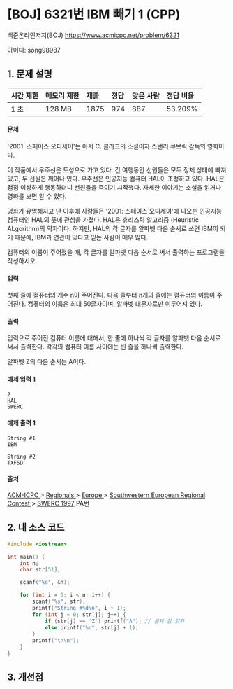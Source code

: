 # [BOJ] 6321번 IBM 빼기 1 (CPP)

백준온라인저지(BOJ) https://www.acmicpc.net/problem/6321

아이디: song98987



## 1. 문제 설명

| 시간 제한 | 메모리 제한 | 제출 | 정답 | 맞은 사람 | 정답 비율 |
| :-------- | :---------- | :--- | :--- | :-------- | :-------- |
| 1 초      | 128 MB      | 1875 | 974  | 887       | 53.209%   |

#### 문제

'2001: 스페이스 오디세이'는 아서 C. 클라크의 소설이자 스탠리 큐브릭 감독의 영화이다.

이 작품에서 우주선은 토성으로 가고 있다. 긴 여행동안 선원들은 모두 정체 상태에 빠져있고, 두 선원은 깨어나 있다. 우주선은 인공지능 컴퓨터 HAL이 조정하고 있다. HAL은 점점 이상하게 행동하더니 선원들을 죽이기 시작했다. 자세한 이야기는 소설을 읽거나 영화를 보면 알 수 있다.

영화가 유명해지고 난 이후에 사람들은 '2001: 스페이스 오디세이'에 나오는 인공지능 컴퓨터인 HAL의 뜻에 관심을 가졌다. HAL은 휴리스틱 알고리즘 (Heuristic ALgorithm)의 약자이다. 하지만, HAL의 각 글자를 알파벳 다음 순서로 쓰면 IBM이 되기 때문에, IBM과 연관이 있다고 믿는 사람이 매우 많다.

컴퓨터의 이름이 주어졌을 때, 각 글자를 알파벳 다음 순서로 써서 출력하는 프로그램을 작성하시오.

#### 입력

첫째 줄에 컴퓨터의 개수 n이 주어진다. 다음 줄부터 n개의 줄에는 컴퓨터의 이름이 주어진다. 컴퓨터의 이름은 최대 50글자이며, 알파벳 대문자로만 이루어져 있다.

#### 출력

입력으로 주어진 컴퓨터 이름에 대해서, 한 줄에 하나씩 각 글자를 알파벳 다음 순서로 써서 출력한다. 각각의 컴퓨터 이름 사이에는 빈 줄을 하나씩 출력한다.

알파벳 Z의 다음 순서는 A이다.



#### 예제 입력 1

```
2
HAL
SWERC
```

#### 예제 출력 1

```
String #1
IBM

String #2
TXFSD
```



#### 출처

[ACM-ICPC ](https://www.acmicpc.net/category/1)> [Regionals ](https://www.acmicpc.net/category/7)> [Europe ](https://www.acmicpc.net/category/10)> [Southwestern European Regional Contest ](https://www.acmicpc.net/category/16)> [SWERC 1997](https://www.acmicpc.net/category/detail/719) PA번



## 2. 내 소스 코드

```C++
#include <iostream>

int main() {
	int n;
	char str[51];

	scanf("%d", &n);

	for (int i = 0; i < n; i++) {
		scanf("%s", str);
		printf("String #%d\n", i + 1);
		for (int j = 0; str[j]; j++) {
			if (str[j] == 'Z') printf("A"); // 문제 잘 읽자
			else printf("%c", str[j] + 1);
		}
		printf("\n\n");
	}
}
```



## 3. 개선점


